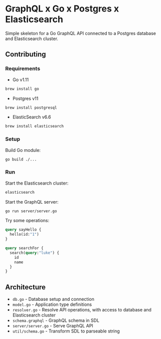 # GraphQL x Go x Postgres x Elasticsearch

Simple skeleton for a Go GraphQL API connected to a Postgres database and Elasticsearch cluster.

## Contributing

### Requirements
- Go v1.11
```sh
brew install go
```

- Postgres v11
```sh
brew install postgresql
```

- ElasticSearch v6.6
```sh
brew install elasticsearch
```

### Setup
Build Go module:
```sh
go build ./...
```

### Run
Start the Elasticsearch cluster:
```sh
elasticsearch
```

Start the GraphQL server:
```sh
go run server/server.go
```

Try some operations:
```graphql
query sayHello {
  hello(id:"1")
}

query searchFor {
  search(query:"luke") {
    id
    name
  }
}
```

## Architecture
- `db.go` - Database setup and connection
- `model.go` - Application type definitions
- `resolver.go` - Resolve API operations, with access to database and Elasticsearch cluster
- `schema.graphql` - GraphQL schema in SDL
- `server/server.go` - Serve GraphQL API
- `util/schema.go` - Transform SDL to parseable string
